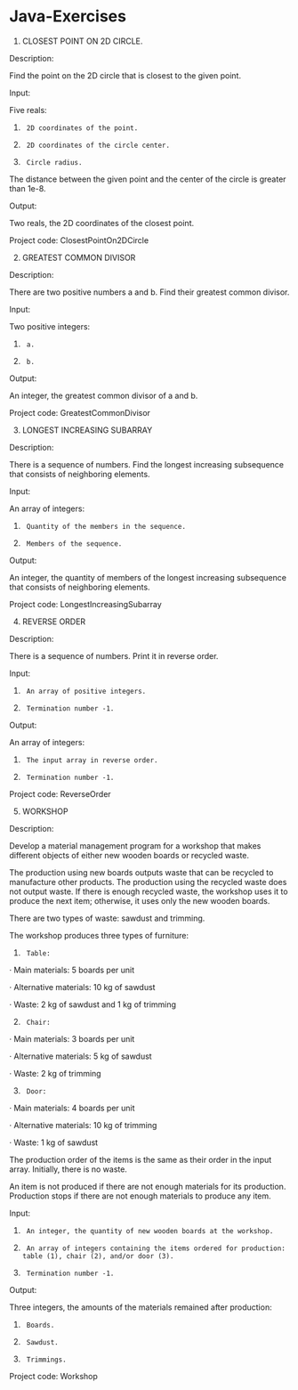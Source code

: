 # Java-Exercises
1. CLOSEST POINT ON 2D CIRCLE.

Description:

Find the point on the 2D circle that is closest to the given point.

Input:

Five reals:
1.      2D coordinates of the point.
2.      2D coordinates of the circle center.
3.      Circle radius.

The distance between the given point and the center of the circle is greater than 1e-8.

Output:

Two reals, the 2D coordinates of the closest point.

Project code: ClosestPointOn2DCircle

2. GREATEST COMMON DIVISOR

Description:

There are two positive numbers a and b. Find their greatest common divisor.

Input:

Two positive integers:
1.      a.
2.      b.

Output:

An integer, the greatest common divisor of a and b.

Project code: GreatestCommonDivisor

3. LONGEST INCREASING SUBARRAY

Description:

There is a sequence of numbers. Find the longest increasing subsequence that consists of neighboring elements.

Input:

An array of integers:
1.      Quantity of the members in the sequence.
2.      Members of the sequence.

Output:

An integer, the quantity of members of the longest increasing subsequence that consists of neighboring elements.

Project code: LongestIncreasingSubarray

4. REVERSE ORDER

Description:

There is a sequence of numbers. Print it in reverse order.

Input:
1.      An array of positive integers.

2.      Termination number -1.

Output:

An array of integers:

1.      The input array in reverse order.

2.      Termination number -1.

Project code: ReverseOrder

5. WORKSHOP

Description:

Develop a material management program for a workshop that makes different objects of either new wooden boards or recycled waste.

The production using new boards outputs waste that can be recycled to manufacture other products. The production using the recycled waste does not output waste. If there is enough recycled waste, the workshop uses it to produce the next item; otherwise, it uses only the new wooden boards.

There are two types of waste: sawdust and trimming.

The workshop produces three types of furniture:

1.      Table:

·        Main materials:                5 boards per unit

·        Alternative materials:     10 kg of sawdust

·        Waste:                                2 kg of sawdust and 1 kg of trimming

2.      Chair:

·        Main materials:                3 boards per unit

·        Alternative materials:     5 kg of sawdust

·        Waste:                                2 kg of trimming

3.      Door:

·        Main materials:                4 boards per unit

·        Alternative materials:     10 kg of trimming

·        Waste:                                1 kg of sawdust

The production order of the items is the same as their order in the input array. Initially, there is no waste.

An item is not produced if there are not enough materials for its production. Production stops if there are not enough materials to produce any item.

Input:
1.      An integer, the quantity of new wooden boards at the workshop.

2.      An array of integers containing the items ordered for production: table (1), chair (2), and/or door (3).

3.      Termination number -1.

Output:

Three integers, the amounts of the materials remained after production:
1.      Boards.

2.      Sawdust.

3.      Trimmings.

Project code: Workshop
